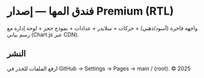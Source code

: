 # فندق المها — إصدار Premium (RTL)
واجهة فاخرة (أسود/ذهبي) + حركات + سلايدر + عدادات + نموذج حجز + لوحة إدارة مع رسم بياني (Chart.js عبر CDN).

## النشر
ارفع الملفات للجذر في GitHub → Settings → Pages → main / (root).
© 2025
